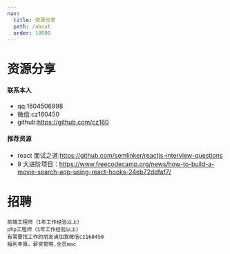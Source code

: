 ```yaml
---
nav:
  title: 资源分享
  path: /about
  order: 10000
---
```


# 资源分享

#### 联系本人

- qq:1604506998
- 微信:cz160450
- github:https://github.com/cz160

#### 推荐资源

- react 面试之道:https://github.com/semlinker/reactjs-interview-questions
- 9 大进阶项目：https://www.freecodecamp.org/news/how-to-build-a-movie-search-app-using-react-hooks-24eb72ddfaf7/

# 招聘

```
前端工程师（1年工作经验以上）
php工程师（1年工作经验以上）
有需要找工作的朋友请加我微信cz160450
福利丰厚，薪资管够,全员mac
```
